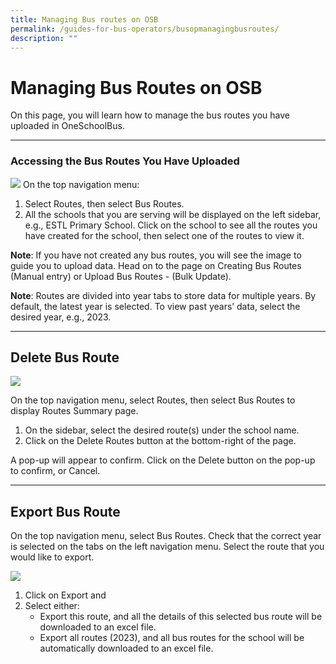 ```yaml
---
title: Managing Bus routes on OSB
permalink: /guides-for-bus-operators/busopmanagingbusroutes/
description: ""
---
```

# Managing Bus Routes on OSB

On this page, you will learn how to manage the bus routes you have uploaded in OneSchoolBus. 


---
### Accessing the Bus Routes You Have Uploaded
**![](https://lh7-us.googleusercontent.com/lEUPR-YN8fHbYBgRbZMa5XrTPyIFmgJu3f82_X9e9W0w9AjUoMvIlYKrLBr8WPEXPU24S9xk6sWbw1FaRXVs8TbThMNiCgk07shrdexRvl_rvLb0KtALunNfk7ddvBVe1C9986Xi8RTQhNalqVSWmWVInqoQGqjQc7U0GOyT2JSw4_rkHuyD2IntCQYYQg)**
On the top navigation menu:
1. Select Routes, then select Bus Routes.
2. All the schools that you are serving will be displayed on the left sidebar, e.g., ESTL Primary School. Click on the school to see all the routes you have created for the school, then select one of the routes to view it. 

**Note**: If you have not created any bus routes, you will see the image to guide you to upload data. Head on to the page on Creating Bus Routes (Manual entry) or Upload Bus Routes - (Bulk Update).

**Note**: Routes are divided into year tabs to store data for multiple years. By default, the latest year is selected. To view past years’ data, select the desired year, e.g., 2023.


---
## Delete Bus Route
**![](https://lh7-us.googleusercontent.com/_skT2Rw34VauaQDi-52cFgw8lBSZjx87CJv3TNXEGm2Gr1zt55nUkvHu8YhvUqjrOr_Mzw348nZP6-RCkcT4u7cIIHvC66-ldUEEEzYLCuuTgrp5v6yGXLSl9xrMY9xGbmdbM71leKua35DhUZnWm4VDvOJ9HEmzMhlikyK0vf8Q-0l_98gA6d3yIqvocw)**

On the top navigation menu, select Routes, then select Bus Routes to display Routes Summary page.
1. On the sidebar, select the desired route(s) under the school name.
2. Click on the Delete Routes button at the bottom-right of the page.

A pop-up will appear to confirm. Click on the Delete button on the pop-up to confirm, or Cancel.


---
## Export Bus Route

On the top navigation menu, select Bus Routes. Check that the correct year is selected on the tabs on the left navigation menu. Select the route that you would like to export.

**![](https://lh7-us.googleusercontent.com/qtToyfowgPtAXkLxn8zl-M-x3r9mZO-Awgk_StcERzRlfX64XXiNS12ZcJunpEd5_NG0YX8nR-sSRwuZdIcYF-HDt8knfJC8I5Fx9x3pFJ2h2Zxx2jQ3mRN4A47YPlJTWkAOAt8VWRKU1lKni_WeQl9bJBzO47DKUezLilBrTnkcajRi7XhB0Q-_JL9EbQ)**
1. Click on Export and 
2. Select either:
   - Export this route, and all the details of this selected bus route will be downloaded to an excel file.
   - Export all routes (2023), and all bus routes for the school will be automatically downloaded to an excel file.